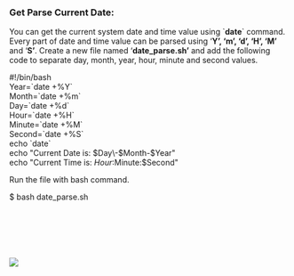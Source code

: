 ### Get Parse Current Date:

You can get the current system date and time value using \`**date**\` command. Every part of date and time value can be parsed using ‘**Y’, ‘m’, ‘d’, ‘H’, ‘M’** and ‘**S’**. Create a new file named ‘**date\_parse.sh’** and add the following code to separate day, month, year, hour, minute and second values.

#!/bin/bash  
Year\=\`date +%Y\`  
Month\=\`date +%m\`  
Day\=\`date +%d\`  
Hour\=\`date +%H\`  
Minute\=\`date +%M\`  
Second\=\`date +%S\`  
echo \`date\`  
echo "Current Date is: $Day\-$Month\-$Year"  
echo "Current Time is: $Hour:$Minute:$Second"

Run the file with bash command.

$ bash date\_parse.sh

![](data:image/svg+xml,%3Csvg%20xmlns='http://www.w3.org/2000/svg'%20viewBox='0%200%20736%20106'%3E%3C/svg%3E)

![](https://linuxhint.com/wp-content/uploads/2018/07/h29.png)

